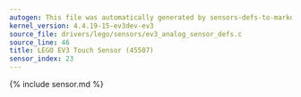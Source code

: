 ```yaml
---
autogen: This file was automatically generated by sensors-defs-to-markdown.py
kernel_version: 4.4.19-15-ev3dev-ev3
source_file: drivers/lego/sensors/ev3_analog_sensor_defs.c
source_line: 46
title: LEGO EV3 Touch Sensor (45507)
sensor_index: 23
---
```


{% include sensor.md %}
